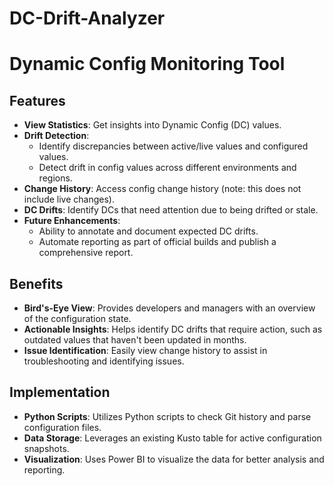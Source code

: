 # DC-Drift-Analyzer

# Dynamic Config Monitoring Tool

## Features

- **View Statistics**: Get insights into Dynamic Config (DC) values.
- **Drift Detection**:
  - Identify discrepancies between active/live values and configured values.
  - Detect drift in config values across different environments and regions.
- **Change History**: Access config change history (note: this does not include live changes).
- **DC Drifts**: Identify DCs that need attention due to being drifted or stale.
- **Future Enhancements**:
  - Ability to annotate and document expected DC drifts.
  - Automate reporting as part of official builds and publish a comprehensive report.

## Benefits

- **Bird's-Eye View**: Provides developers and managers with an overview of the configuration state.
- **Actionable Insights**: Helps identify DC drifts that require action, such as outdated values that haven't been updated in months.
- **Issue Identification**: Easily view change history to assist in troubleshooting and identifying issues.

## Implementation

- **Python Scripts**: Utilizes Python scripts to check Git history and parse configuration files.
- **Data Storage**: Leverages an existing Kusto table for active configuration snapshots.
- **Visualization**: Uses Power BI to visualize the data for better analysis and reporting.
